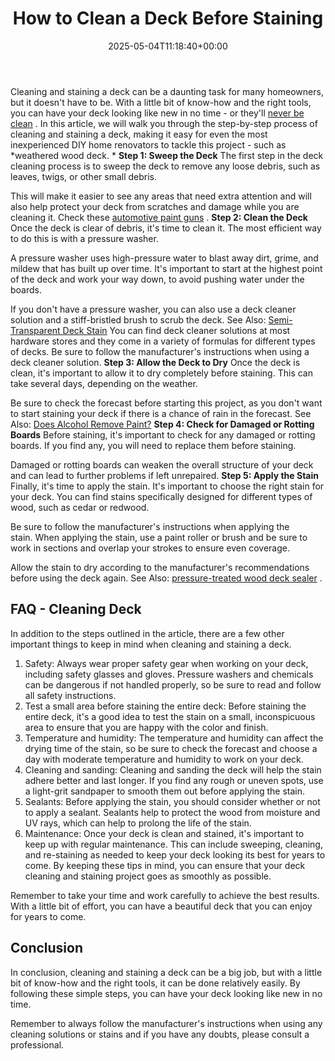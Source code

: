 ﻿---
layout: post
title: How to Clean a Deck Before Staining
date: '2025-05-04T11:18:40+00:00'
categories:
- DIY Paintings
tags: []
slug: /how-to-clean-a-deck-before-staining/
lastmod: 2025-05-07T12:21:27+03:00
---

Cleaning and staining a deck can be a daunting task for many homeowners, but it doesn't have to be. With a little bit of know-how and the right tools, you can have your deck looking like new in no time - or they'll
[never be clean](https://www.extension.iastate.edu/news/2008/jul/120901.htm)
.
In this article, we will walk you through the step-by-step process of cleaning and staining a deck, making it easy for even the most inexperienced DIY home renovators to tackle this project - such as
*weathered wood deck. *
**Step 1: Sweep the Deck**
The first step in the deck cleaning process is to sweep the deck to remove any loose debris, such as leaves, twigs, or other small debris.

This will make it easier to see any areas that need extra attention and will also help protect your deck from scratches and damage while you are cleaning it.
Check these
[automotive paint guns](https://pestpolicy.com/best-automotive-paint-gun-for-beginners/)
.
**Step 2: Clean the Deck**
Once the deck is clear of debris, it's time to clean it. The most efficient way to do this is with a pressure washer.

A pressure washer uses high-pressure water to blast away dirt, grime, and mildew that has built up over time. It's important to start at the highest point of the deck and work your way down, to avoid pushing water under the boards.

If you don't have a pressure washer, you can also use a deck cleaner solution and a stiff-bristled brush to scrub the deck.
See Also:
[Semi-Transparent Deck Stain](https://pestpolicy.com/best-semi-transparent-deck-stain/)
You can find deck cleaner solutions at most hardware stores and they come in a variety of formulas for different types of decks. Be sure to follow the manufacturer's instructions when using a deck cleaner solution.
**Step 3: Allow the Deck to Dry**
Once the deck is clean, it's important to allow it to dry completely before staining. This can take several days, depending on the weather.

Be sure to check the forecast before starting this project, as you don't want to start staining your deck if there is a chance of rain in the forecast.
See Also:
[Does Alcohol Remove Paint?](https://pestpolicy.com/does-alcohol-remove-paint/)
**Step 4: Check for Damaged or Rotting Boards**
Before staining, it's important to check for any damaged or rotting boards. If you find any, you will need to replace them before staining.

Damaged or rotting boards can weaken the overall structure of your deck and can lead to further problems if left unrepaired.
**Step 5: Apply the Stain**
Finally, it's time to apply the stain. It's important to choose the right stain for your deck. You can find stains specifically designed for different types of wood, such as cedar or redwood.

Be sure to follow the manufacturer's instructions when applying the stain. When applying the stain, use a paint roller or brush and be sure to work in sections and overlap your strokes to ensure even coverage.

Allow the stain to dry according to the manufacturer's recommendations before using the deck again.
See Also:
[pressure-treated wood deck sealer](https://pestpolicy.com/best-deck-sealer-for-pressure-treated-wood/)
.
## FAQ - Cleaning Deck
In addition to the steps outlined in the article, there are a few other important things to keep in mind when cleaning and staining a deck.
1. Safety: Always wear proper safety gear when working on your deck, including safety glasses and gloves. Pressure washers and chemicals can be dangerous if not handled properly, so be sure to read and follow all safety instructions.
2. Test a small area before staining the entire deck: Before staining the entire deck, it's a good idea to test the stain on a small, inconspicuous area to ensure that you are happy with the color and finish.
3. Temperature and humidity: The temperature and humidity can affect the drying time of the stain, so be sure to check the forecast and choose a day with moderate temperature and humidity to work on your deck.
4. Cleaning and sanding: Cleaning and sanding the deck will help the stain adhere better and last longer. If you find any rough or uneven spots, use a light-grit sandpaper to smooth them out before applying the stain.
5. Sealants: Before applying the stain, you should consider whether or not to apply a sealant. Sealants help to protect the wood from moisture and UV rays, which can help to prolong the life of the stain.
6. Maintenance: Once your deck is clean and stained, it's important to keep up with regular maintenance. This can include sweeping, cleaning, and re-staining as needed to keep your deck looking its best for years to come.
By keeping these tips in mind, you can ensure that your deck cleaning and staining project goes as smoothly as possible.

Remember to take your time and work carefully to achieve the best results. With a little bit of effort, you can have a beautiful deck that you can enjoy for years to come.
## Conclusion
In conclusion, cleaning and staining a deck can be a big job, but with a little bit of know-how and the right tools, it can be done relatively easily. By following these simple steps, you can have your deck looking like new in no time.

Remember to always follow the manufacturer's instructions when using any cleaning solutions or stains and if you have any doubts, please consult a professional.